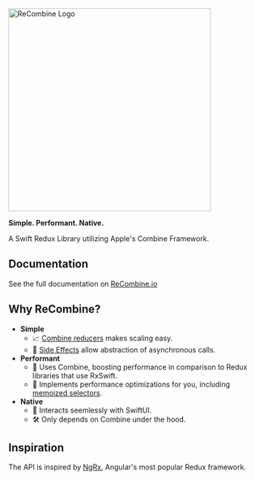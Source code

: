 <img alt="ReCombine Logo" width="400px" style="padding-top:16px" src="https://user-images.githubusercontent.com/2394173/73595166-56a2db80-44e3-11ea-817e-86df1dd03555.png">

**Simple. Performant. Native.**

A Swift Redux Library utilizing Apple's Combine Framework.

## Documentation

See the full documentation on [ReCombine.io](https://recombine.io)

## Why ReCombine?

- **Simple**
   - 📈 [Combine reducers](https://recombine.io/Reducer%20Composition%20Helpers.html#/s:9ReCombine15combineReducersyxx_AA6Action_ptcxx_AaC_ptcd_tlF) makes scaling easy.
   - 🤝 [Side Effects](https://recombine.io/effects.html) allow abstraction of asynchronous calls. 
- **Performant** 
   - 🚀 Uses Combine, boosting performance in comparison to Redux libraries that use RxSwift.
   - 🦁 Implements performance optimizations for you, including [memoized selectors](https://recombine.io/selectors.html).
- **Native** 
   - 📲 Interacts seemlessly with SwiftUI.
   - 🛠 Only depends on Combine under the hood.

## Inspiration

The API is inspired by [NgRx](https://ngrx.io/), Angular's most popular Redux framework.
